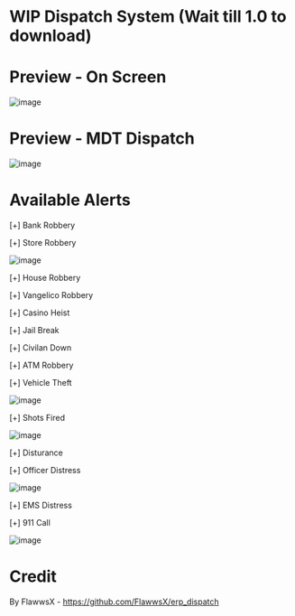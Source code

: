 # WIP Dispatch System (Wait till 1.0 to download)

# Preview - On Screen 
![image](https://i.imgur.com/3rZl5yZ.png)
# Preview - MDT Dispatch
![image](https://cdn.discordapp.com/attachments/940252790918352896/940377297347838023/unknown.png)

# Available Alerts

[+] Bank Robbery

[+] Store Robbery

![image](https://user-images.githubusercontent.com/82112471/153118089-2623116a-cd80-4eea-85b1-f3e37b748442.png)

[+] House Robbery

[+] Vangelico Robbery

[+] Casino Heist

[+] Jail Break

[+] Civilan Down

[+] ATM Robbery

[+] Vehicle Theft

![image](https://user-images.githubusercontent.com/82112471/153121729-d41c2faa-498f-4acb-a87c-85b02ca2ed7b.png)

[+] Shots Fired

![image](https://user-images.githubusercontent.com/82112471/153121639-140e2730-b628-46ad-b787-84115d999878.png)

[+] Disturance

[+] Officer Distress

![image](https://user-images.githubusercontent.com/82112471/153128097-4988af31-abc2-429e-aafd-a1cd0773f03a.png)

[+] EMS Distress

[+] 911 Call

![image](https://cdn.discordapp.com/attachments/916867199728250910/941140438478360606/unknown.png)


# Credit
By FlawwsX - https://github.com/FlawwsX/erp_dispatch
